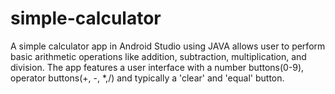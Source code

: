 # simple-calculator
A simple calculator app in Android Studio using JAVA allows user to perform basic arithmetic operations like addition, subtraction, multiplication, and division. The app features a user interface with a number buttons(0-9), operator buttons(+, -, *,/) and typically a 'clear' and 'equal' button.
